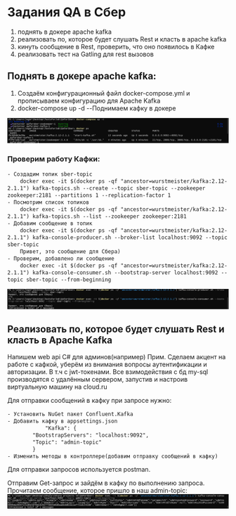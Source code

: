 # Задания QA в Сбер
1) поднять в докере apache kafka
2) реализовать по, которое будет слушать Rest и класть в apache kafka
3) кинуть сообщение в Rest, проверить, что оно появилось в Кафке
4) реализовать тест на Gatling для rest вызовов

## Поднять в докере apache kafka:
1. Создаём конфигурационный файл docker-compose.yml и прописываем конфигурацию для Apache Kafka<br>
2. docker-compose up -d --Поднимаем кафку в докере

![Поднимаем Кафку](Images/2024-06-24_16-51-34.png)

### Проверим работу Кафки:
    - Создадим топик sber-topic 
        docker exec -it $(docker ps -qf "ancestor=wurstmeister/kafka:2.12-2.1.1") kafka-topics.sh --create --topic sber-topic --zookeeper zookeeper:2181 --partitions 1 --replication-factor 1
    - Посмотрим список топиков
        docker exec -it $(docker ps -qf "ancestor=wurstmeister/kafka:2.12-2.1.1") kafka-topics.sh --list --zookeeper zookeeper:2181
    - Добавим сообщение в топик
        docker exec -it $(docker ps -qf "ancestor=wurstmeister/kafka:2.12-2.1.1") kafka-console-producer.sh --broker-list localhost:9092 --topic sber-topic
        Привет, это сообщение для Сбера)
    - Проверим, добавлено ли сообщение
        docker exec -it $(docker ps -qf "ancestor=wurstmeister/kafka:2.12-2.1.1") kafka-console-consumer.sh --bootstrap-server localhost:9092 --topic sber-topic --from-beginning
![Кафка messages](Images/2024-06-24_17-12-26.png)

## Реализовать по, которое будет слушать Rest и класть в Apache Kafka
Напишем web api C# для админов(например)
Прим. Сделаем акцент на работе с кафкой, уберём из внимания вопросы аутентификации и авторизации. В т.ч с jwt-токенами.
Все взимодействия с бд my-sql производятся с удалённым сервером, запустив и настроив виртуальную машину на cloud.ru

Для отправки сообщений в кафку при запросе нужно:

    - Установить NuGet пакет Confluent.Kafka
    - Добавить кафку в appsettings.json
                "Kafka": {
            "BootstrapServers": "localhost:9092",
            "Topic": "admin-topic"
            }
    - Изменить методы в контроллере(добавим отправку сообщений в кафку)
Для отправки запросов используется postman.

Отправим Get-запрос и зайдём в кафку по выполнению запроса. Прочитаем сообщение, которое пришло в наш admin-topic:
![Вывод сообщения из кафки от Rest](Images/2024-06-24_17-53-52.png)

